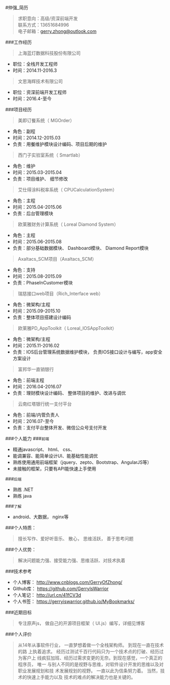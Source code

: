 #仲强_简历
> 求职意向：高级/资深前端开发        
> 联系方式：13651684996      
> 电子邮箱：gerry.zhong@outlook.com      

###工作经历
> 上海蓝灯数据科技股份有限公司      

* 职位：全栈开发工程师          
* 时间：2014.11-2016.3     

> 文思海辉技术有限公司      

* 职位：资深前端开发工程师      
* 时间：2016.4-至今        
    
###项目经历
> 美即订餐系统（ MGOrder）
  
  * 角色：副程       
  * 时间：2014.12-2015.03      
  * 负责：用餐维护模块设计编码、项目后期的维护       
  
> 西门子实验室系统（ Smartlab）
  
  * 角色：维护       
  * 时间：2015.03-2015.04      
  * 负责：项目维护、 细节修改       
  
> 艾仕得涂料税率系统（ CPUCalculationSystem）
  
  * 角色：主程
  * 时间：2015.04-2015.06
  * 负责：后台管理模块
  
> 欧莱雅财务计算系统（ Loreal Diamond System）
  
   * 角色：主程
   * 时间：2015.06-2015.08
   * 负责：部分基础数据模块、 Dashboard模块、 Diamond Report模块
   
> Axaltacs_SCM项目（Axaltacs_SCM）
  
  * 角色：支持
  * 时间：2015.08-2015.09
  * 负责：PhaseInCustomer模块
  
> 瑞慈接口web项目（Rich_Interface web）
  
  * 角色：微架构/主程
  * 时间：2015.09-2015.10
  * 负责：整体项目搭建设计编码
  
> 欧莱雅PD_AppToolkit（ Loreal_IOSAppToolkit）
  
  * 角色：微架构/主程
  * 时间：2015.11-2016.02
  * 负责：IOS后台管理系统数据维护模块， 负责IOS接口设计与编写，app安全方案设计
  
> 富邦华一直销银行
  
  * 角色：前端主程
  * 时间：2016.04-2016.07
  * 负责：理财模块设计编码、 整体项目的维护、改进与调优
  
> 云南红塔银行统一支付平台
  
  * 角色：前端/内管负责人
  * 时间：2016.07-至今
  * 负责：支付平台整体开发、微信公众号支付开发
    
###个人能力
###`前端`

  * 精通javascript、 html、 css、
  * 能调兼容、能简单设计UI、能基础性能调优 
  * 熟练使用通用前端框架（jquery、zepto、Bootstrap、AngularJS等）
  * 未接触的框架，只要有API能快速上手使用   
           
###`后端`

  * 熟练 .NET
  * 熟练 java       
    
###`了解`

  * android、大数据， nginx等         
  
###个人特质：
> 擅长写作、爱好听音乐、 散心， 思维活跃， 善于思考问题

###个人优势：
> 解决问题能力强、接受能力强、思维活跃、对技术执着

###技术参考
  * 个人博客： http://www.cnblogs.com/GerryOfZhong/
  * Github库：  https://github.com/GerryIsWarrior
  * 个人笔记：  http://url.cn/41fCV3d
  * 个人书签： https://gerryiswarrior.github.io/MyBookmarks/

###近期目标
> 专注原声js， 做自己的开源项目框架（ UI.js）编写，详细见博客

###个人评价
> 从14年从事软件行业， 一直梦想着做一个全栈架构师。 到现在一直在技术的路
  上执着追求。 经历过测试千百行代码只为一个技术点的打破、经历过为客户上
  线疯狂加班、经历过需求变更的无奈。到现在感觉，一个真正的程序员， 唯一
  与别人不同的是视野与思维，对软件设计开发的思维以及对职业发展规划和技
  术发展规划的视野。 一直以此为信条努力着。 当然，技术的快速上手能力以及
  技术的难点的解决能力也是关键的。